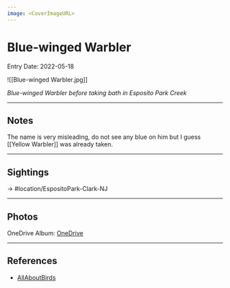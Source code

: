 ```yaml
---
image: <CoverImageURL>
---
```


# Blue-winged Warbler
Entry Date: 2022-05-18

![[Blue-winged Warbler.jpg]]

*Blue-winged Warbler before taking bath in Esposito Park Creek*

---------------------------------------------------------------
## Notes
The name is very misleading, do not see any blue on him but I guess [[Yellow Warbler]] was already taken.

---------------------------------------------------------------
## Sightings

-> #location/EspositoPark-Clark-NJ 

---------------------------------------------------------------
## Photos
OneDrive Album: [OneDrive](https://1drv.ms/u/s!AvaIuMdCo_w-2Hk4En00w9E7ayyF?e=CDGZaF)

---------------------------------------------------------------
## References
- [AllAboutBirds](https://www.allaboutbirds.org/guide/Blue-winged_Warbler/overview)